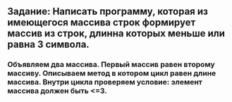 ## Задание: Написать программу, которая из имеющегося массива строк формирует массив из строк, длинна которых меньше или равна 3 символа. 
### Объявляем два массива. Первый массив равен второму массиву. Описываем метод в котором цикл равен длине массива. Внутри цикла проверяем условие: элемент массива должен быть <=3.
